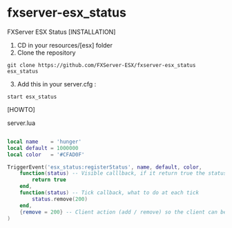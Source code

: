 # fxserver-esx_status
FXServer ESX Status
[INSTALLATION]

1) CD in your resources/[esx] folder
2) Clone the repository
```
git clone https://github.com/FXServer-ESX/fxserver-esx_status esx_status
```
3) Add this in your server.cfg :

```
start esx_status
```

[HOWTO]

server.lua
```lua

local name    = 'hunger'
local default = 1000000
local color   = '#CFAD0F'

TriggerEvent('esx_status:registerStatus', name, default, color, 
	function(status) -- Visible calllback, if it return true the status will be visible
		return true
	end,
	function(status) -- Tick callback, what to do at each tick
		status.remove(200)
	end,
	{remove = 200} -- Client action (add / remove) so the client can be in sync with server
)


```
